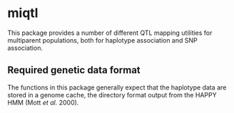 miqtl
====

This package provides a number of different QTL mapping utilities for multiparent populations, both for haplotype association and SNP association.

## Required genetic data format

The functions in this package generally expect that the haplotype data are stored in a genome cache, the directory format output from the HAPPY HMM (Mott *et al.* 2000).